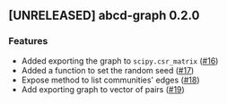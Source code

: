 ## [UNRELEASED] abcd-graph 0.2.0

### Features
- Added exporting the graph to `scipy.csr_matrix` ([#16](https://github.com/AleksanderWWW/abcd-graph/pull/16))
- Added a function to set the random seed ([#17](https://github.com/AleksanderWWW/abcd-graph/pull/17))
- Expose method to list communities' edges ([#18](https://github.com/AleksanderWWW/abcd-graph/pull/18))
- Add exporting graph to vector of pairs ([#19](https://github.com/AleksanderWWW/abcd-graph/pull/19))
